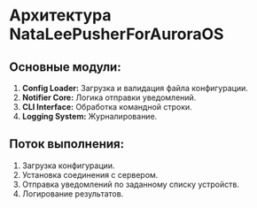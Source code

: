 
# Архитектура NataLeePusherForAuroraOS

## Основные модули:
1. **Config Loader:** Загрузка и валидация файла конфигурации.
2. **Notifier Core:** Логика отправки уведомлений.
3. **CLI Interface:** Обработка командной строки.
4. **Logging System:** Журналирование.

## Поток выполнения:
1. Загрузка конфигурации.
2. Установка соединения с сервером.
3. Отправка уведомлений по заданному списку устройств.
4. Логирование результатов.
